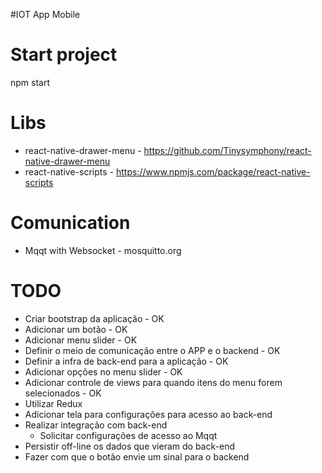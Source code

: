 #IOT App Mobile

# Start project
npm start


# Libs

* react-native-drawer-menu - https://github.com/Tinysymphony/react-native-drawer-menu
* react-native-scripts - https://www.npmjs.com/package/react-native-scripts

# Comunication

* Mqqt with Websocket - mosquitto.org


# TODO

* Criar bootstrap da aplicação - OK
* Adicionar um botão - OK
* Adicionar menu slider - OK
* Definir o meio de comunicação entre o APP e o backend - OK
* Definir a infra de back-end para a aplicação - OK
* Adicionar opções no menu slider - OK
* Adicionar controle de views para quando itens do menu forem selecionados - OK
* Utilizar Redux
* Adicionar tela para configurações para acesso ao back-end
* Realizar integração com back-end
  * Solicitar configurações de acesso ao Mqqt
* Persistir off-line os dados que vieram do back-end
* Fazer com que o botão envie um sinal para o backend